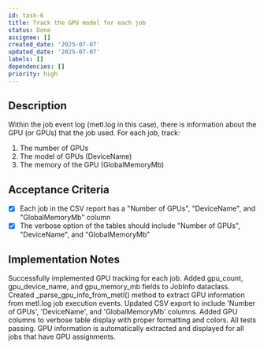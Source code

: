 ```yaml
---
id: task-6
title: Track the GPU model for each job
status: Done
assignee: []
created_date: '2025-07-07'
updated_date: '2025-07-07'
labels: []
dependencies: []
priority: high
---
```


## Description

Within the job event log (metl.log in this case), there is information about the GPU (or GPUs) that the job used. 
For each job, track:
1. The number of GPUs
2. The model of GPUs (DeviceName)
3. The memory of the GPU (GlobalMemoryMb)

## Acceptance Criteria
- [x] Each job in the CSV report has a "Number of GPUs", "DeviceName", and "GlobalMemoryMb" column
- [x] The verbose option of the tables should include "Number of GPUs", "DeviceName", and "GlobalMemoryMb"

## Implementation Notes

Successfully implemented GPU tracking for each job. Added gpu_count, gpu_device_name, and gpu_memory_mb fields to JobInfo dataclass. Created _parse_gpu_info_from_metl() method to extract GPU information from metl.log job execution events. Updated CSV export to include 'Number of GPUs', 'DeviceName', and 'GlobalMemoryMb' columns. Added GPU columns to verbose table display with proper formatting and colors. All tests passing. GPU information is automatically extracted and displayed for all jobs that have GPU assignments.
